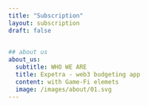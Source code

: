 ```yaml
---
title: "Subscription"
layout: subscription
draft: false

    
## about us
about_us:
  subtitle: WHO WE ARE
  title: Expetra - web3 budgeting app
  content: with Game-Fi elemets
  image: /images/about/01.svg
---
```


